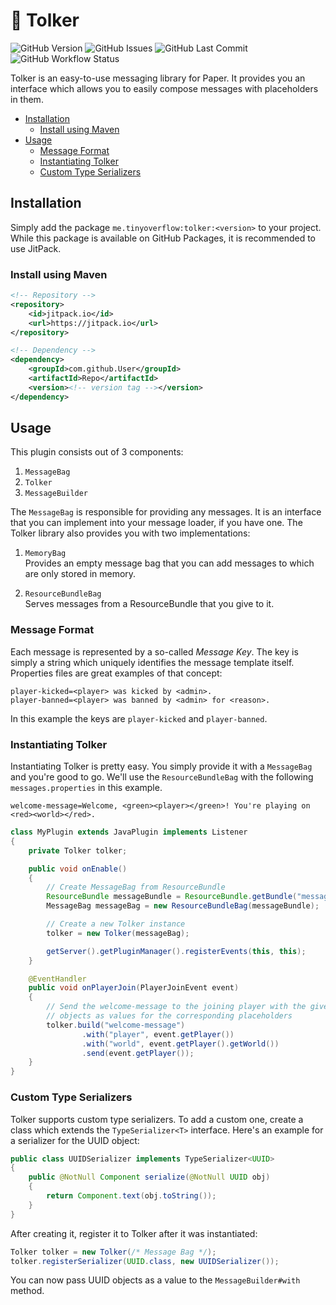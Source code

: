 # 💬 Tolker

![GitHub Version](https://img.shields.io/github/v/tag/tinyoverflow/tolker?style=flat-square&label=version)
![GitHub Issues](https://img.shields.io/github/issues/tinyoverflow/tolker?style=flat-square&label=Issues)
![GitHub Last Commit](https://img.shields.io/github/last-commit/tinyoverflow/tolker/main?style=flat-square&label=last%20commit)
![GitHub Workflow Status](https://img.shields.io/github/actions/workflow/status/tinyoverflow/tolker/maven.yml?style=flat-square&label=build)

Tolker is an easy-to-use messaging library for Paper. It provides you an
interface which allows you to easily compose messages with placeholders in them.

- [Installation](#installation)
  - [Install using Maven](#install-using-maven)
- [Usage](#usage)
  - [Message Format](#message-format)
  - [Instantiating Tolker](#instantiating-tolker)
  - [Custom Type Serializers](#custom-type-serializers)

## Installation

Simply add the package `me.tinyoverflow:tolker:<version>` to your project. While
this package is available on GitHub Packages, it is recommended to use JitPack.

### Install using Maven

```xml
<!-- Repository -->
<repository>
    <id>jitpack.io</id>
    <url>https://jitpack.io</url>
</repository>
```

```xml
<!-- Dependency -->
<dependency>
    <groupId>com.github.User</groupId>
    <artifactId>Repo</artifactId>
    <version><!-- version tag --></version>
</dependency>
```

## Usage

This plugin consists out of 3 components:

1. `MessageBag`
2. `Tolker`
3. `MessageBuilder`

The `MessageBag` is responsible for providing any messages. It is an interface
that you can implement into your message loader, if you have one. The Tolker
library also provides you with two implementations:

1. `MemoryBag`  
   Provides an empty message bag that you can add messages to which are only
   stored in memory.

2. `ResourceBundleBag`  
   Serves messages from a ResourceBundle that you give to it.

### Message Format

Each message is represented by a so-called _Message Key_. The key is simply a
string which uniquely identifies the message template itself. Properties files
are great examples of that concept:

```properties
player-kicked=<player> was kicked by <admin>.
player-banned=<player> was banned by <admin> for <reason>.
```

In this example the keys are `player-kicked` and `player-banned`.

### Instantiating Tolker

Instantiating Tolker is pretty easy. You simply provide it with a `MessageBag`
and you're good to go. We'll use the `ResourceBundleBag` with the
following `messages.properties` in this example.

```properties
welcome-message=Welcome, <green><player></green>! You're playing on <red><world></red>.
```

```java
class MyPlugin extends JavaPlugin implements Listener
{
    private Tolker tolker;

    public void onEnable()
    {
        // Create MessageBag from ResourceBundle
        ResourceBundle messageBundle = ResourceBundle.getBundle("messages");
        MessageBag messageBag = new ResourceBundleBag(messageBundle);

        // Create a new Tolker instance
        tolker = new Tolker(messageBag);

        getServer().getPluginManager().registerEvents(this, this);
    }

    @EventHandler
    public void onPlayerJoin(PlayerJoinEvent event)
    {
        // Send the welcome-message to the joining player with the given
        // objects as values for the corresponding placeholders
        tolker.build("welcome-message")
                .with("player", event.getPlayer())
                .with("world", event.getPlayer().getWorld())
                .send(event.getPlayer());
    }
}
```

### Custom Type Serializers

Tolker supports custom type serializers. To add a custom one, create a class
which extends the `TypeSerializer<T>` interface. Here's an example for a
serializer for the UUID object:

```java
public class UUIDSerializer implements TypeSerializer<UUID>
{
    public @NotNull Component serialize(@NotNull UUID obj)
    {
        return Component.text(obj.toString());
    }
}
```

After creating it, register it to Tolker after it was instantiated:

```java
Tolker tolker = new Tolker(/* Message Bag */);
tolker.registerSerializer(UUID.class, new UUIDSerializer());
```

You can now pass UUID objects as a value to the `MessageBuilder#with` method.
